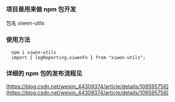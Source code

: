 ### 项目是用来做 npm 包开发

包名 xiwen-utils

### 使用方法

```
  npm i xiwen-utils
  import { logReporting,xiwenFn } from "xiwen-utils";
```

### 详细的 npm 包的发布流程见

[https://blog.csdn.net/weixin_44309374/article/details/109595756](https://blog.csdn.net/weixin_44309374/article/details/109595756)
